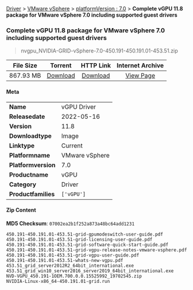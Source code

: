 
[Driver](/README.md)  >  [VMware vSphere](/index/Driver/VMware_vSphere.md)  >  [platformVersion : 7.0](/index/Driver/VMware_vSphere/7.0.md)  >  **Complete vGPU 11.8 package for VMware vSphere 7.0 including supported guest drivers**


###    Complete vGPU 11.8 package for VMware vSphere 7.0 including supported guest drivers

> nvgpu_NVIDIA-GRID-vSphere-7.0-450.191-450.191.01-453.51.zip   


| **File Size** | **Torrent**  | **HTTP Link** | **Internet Archive** |
|:-------------:|:------------:|:-------------:|:--------------------:|
| 867.93 MB |  [Download](https://archive.org/download/nvgpu_NVIDIA-GRID-vSphere-7.0-450.191-450.191.01-453.51.zip/nvgpu_NVIDIA-GRID-vSphere-7.0-450.191-450.191.01-453.51.zip_archive.torrent)       | [Download](https://archive.org/compress/nvgpu_NVIDIA-GRID-vSphere-7.0-450.191-450.191.01-453.51.zip) | [View Page](https://archive.org/details/nvgpu_NVIDIA-GRID-vSphere-7.0-450.191-450.191.01-453.51.zip)       |

#### Meta

<table>
<tr><td><strong>Name</strong></td><td>vGPU Driver</td></tr>
<tr><td><strong>Releasedate</strong></td><td>2022-05-16</td></tr>
<tr><td><strong>Version</strong></td><td>11.8</td></tr>
<tr><td><strong>Downloadtype</strong></td><td>Image</td></tr>
<tr><td><strong>Linktype</strong></td><td>Current</td></tr>
<tr><td><strong>Platformname</strong></td><td>VMware vSphere</td></tr>
<tr><td><strong>Platformversion</strong></td><td>7.0</td></tr>
<tr><td><strong>Productname</strong></td><td>vGPU</td></tr>
<tr><td><strong>Category</strong></td><td>Driver</td></tr>
<tr><td><strong>Productfamilies</strong></td><td><code>['vGPU']</code></td></tr>
</table>

#### Zip Content

**MD5 Checksum**: `07002ea2b1f252a873a48bc64add1231`

```text
450.191-450.191.01-453.51-grid-gpumodeswitch-user-guide.pdf
450.191-450.191.01-453.51-grid-licensing-user-guide.pdf
450.191-450.191.01-453.51-grid-software-quick-start-guide.pdf
450.191-450.191.01-453.51-grid-vgpu-release-notes-vmware-vsphere.pdf
450.191-450.191.01-453.51-grid-vgpu-user-guide.pdf
450.191-450.191.01-453.51-whats-new-vgpu.pdf
453.51_grid_server2012R2_64bit_international.exe
453.51_grid_win10_server2016_server2019_64bit_international.exe
NVD-VGPU_450.191-1OEM.700.0.0.15525992_19702545.zip
NVIDIA-Linux-x86_64-450.191.01-grid.run
```